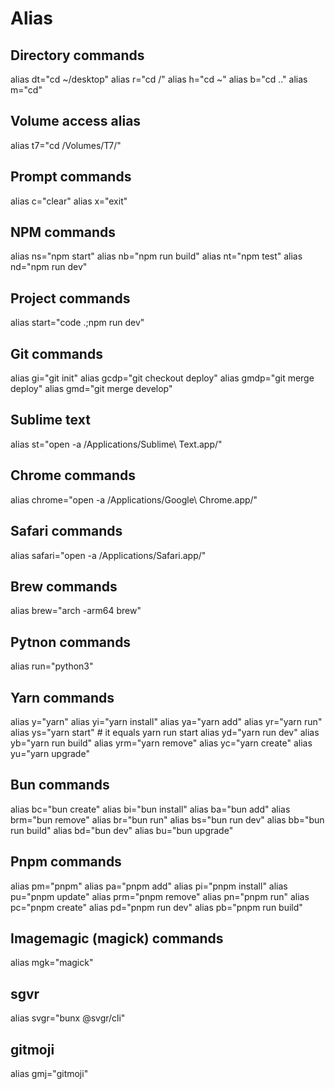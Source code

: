 # Alias

## Directory commands
alias dt="cd ~/desktop"
alias r="cd /"
alias h="cd ~"
alias b="cd .."
alias m="cd"

## Volume access alias
alias t7="cd /Volumes/T7/"

## Prompt commands
alias c="clear"
alias x="exit"

## NPM commands
alias ns="npm start"
alias nb="npm run build"
alias nt="npm test"
alias nd="npm run dev"

## Project commands
alias start="code .;npm run dev"

## Git commands
alias gi="git init"
alias gcdp="git checkout deploy"
alias gmdp="git merge deploy"
alias gmd="git merge develop"

## Sublime text
alias st="open -a /Applications/Sublime\ Text.app/"

## Chrome commands
alias chrome="open -a /Applications/Google\ Chrome.app/"

## Safari commands
alias safari="open -a /Applications/Safari.app/"

## Brew commands
alias brew="arch -arm64 brew"

## Pytnon commands
alias run="python3"

## Yarn commands
alias y="yarn"
alias yi="yarn install"
alias ya="yarn add"
alias yr="yarn run"
alias ys="yarn start" # it equals yarn run start
alias yd="yarn run dev"
alias yb="yarn run build"
alias yrm="yarn remove"
alias yc="yarn create"
alias yu="yarn upgrade"

## Bun commands
alias bc="bun create"
alias bi="bun install"
alias ba="bun add"
alias brm="bun remove"
alias br="bun run"
alias bs="bun run dev"
alias bb="bun run build"
alias bd="bun dev"
alias bu="bun upgrade"

## Pnpm commands
alias pm="pnpm"
alias pa="pnpm add"
alias pi="pnpm install"
alias pu="pnpm update"
alias prm="pnpm remove"
alias pn="pnpm run"
alias pc="pnpm create"
alias pd="pnpm run dev"
alias pb="pnpm run build"

## Imagemagic (magick) commands
alias mgk="magick"

## sgvr
alias svgr="bunx @svgr/cli"

## gitmoji
alias gmj="gitmoji"